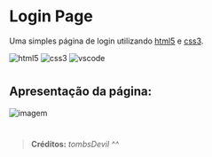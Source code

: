 # **Login Page**
Uma simples página de login utilizando [html5](www.hostinger.com.br/tutoriais/diferenca-entre-html-e-html5) e [css3](https://www.hostinger.com.br/tutoriais/o-que-e-css-guia-basico-de-css).

![html5](https://img.icons8.com/color/40/000000/html-5--v1.png)
![css3](https://img.icons8.com/color/40/000000/css3.png)
![vscode](https://img.icons8.com/color/40/000000/visual-studio-code-2019.png)

# 

## **Apresentação da página:**

![imagem](https://i.imgur.com/xOBMfIr.png)

#

> **Créditos:** *tombsDevil ^^*

